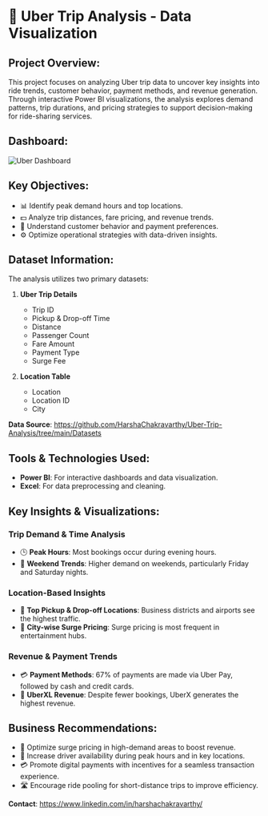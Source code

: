 # 🚖 Uber Trip Analysis - Data Visualization

## Project Overview:
This project focuses on analyzing Uber trip data to uncover key insights into ride trends, customer behavior, payment methods, and revenue generation. Through interactive Power BI visualizations, the analysis explores demand patterns, trip durations, and pricing strategies to support decision-making for ride-sharing services.

## Dashboard:

![Uber Dashboard](https://github.com/HarshaChakravarthy/Uber-Trip-Analysis-Power-BI/blob/main/Images/Overview%20Analysis%20Dashboard.png)


## Key Objectives:
- 📊 Identify peak demand hours and top locations.
- 💵 Analyze trip distances, fare pricing, and revenue trends.
- 👥 Understand customer behavior and payment preferences.
- ⚙️ Optimize operational strategies with data-driven insights.

## Dataset Information:
The analysis utilizes two primary datasets:

1. **Uber Trip Details**  
   - Trip ID  
   - Pickup & Drop-off Time  
   - Distance  
   - Passenger Count  
   - Fare Amount  
   - Payment Type  
   - Surge Fee  

2. **Location Table** 
   - Location
   - Location ID
   - City

**Data Source**: https://github.com/HarshaChakravarthy/Uber-Trip-Analysis/tree/main/Datasets

## Tools & Technologies Used:
- **Power BI**: For interactive dashboards and data visualization.
- **Excel**: For data preprocessing and cleaning.

## Key Insights & Visualizations:

### Trip Demand & Time Analysis
- 🕒 **Peak Hours**: Most bookings occur during evening hours.
- 📅 **Weekend Trends**: Higher demand on weekends, particularly Friday and Saturday nights.

### Location-Based Insights
- 📍 **Top Pickup & Drop-off Locations**: Business districts and airports see the highest traffic.
- 🌆 **City-wise Surge Pricing**: Surge pricing is most frequent in entertainment hubs.

### Revenue & Payment Trends
- 💳 **Payment Methods**: 67% of payments are made via Uber Pay, followed by cash and credit cards.
- 💸 **UberXL Revenue**: Despite fewer bookings, UberX generates the highest revenue.

## Business Recommendations:
- 🚗 Optimize surge pricing in high-demand areas to boost revenue.
- 🚶 Increase driver availability during peak hours and in key locations.
- 💳 Promote digital payments with incentives for a seamless transaction experience.
- 🛣️ Encourage ride pooling for short-distance trips to improve efficiency.




**Contact**: https://www.linkedin.com/in/harshachakravarthy/
